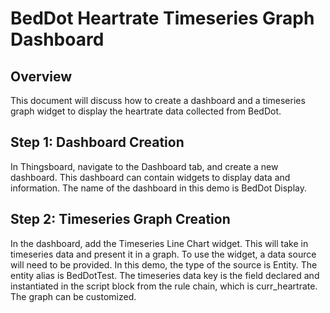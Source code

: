 # BedDot Heartrate Timeseries Graph Dashboard

## Overview
This document will discuss how to create a dashboard and a timeseries graph widget to display the heartrate data collected from BedDot.

## Step 1: Dashboard Creation
In Thingsboard, navigate to the Dashboard tab, and create a new dashboard. This dashboard can contain widgets to display data and information. The name of the dashboard in this demo is BedDot Display.

## Step 2: Timeseries Graph Creation
In the dashboard, add the Timeseries Line Chart widget. This will take in timeseries data and present it in a graph. To use the widget, a data source will need to be provided. In this demo, the type of the source is Entity. The entity alias is BedDotTest. The timeseries data key is the field declared and instantiated in the script block from the rule chain, which is curr_heartrate. The graph can be customized.
